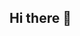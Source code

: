 ## Hi there 👋

<!--
**Gabriela1507/Gabriela1507** is a ✨ _special_ ✨ repository because its `README.md` (this file) appears on your GitHub profile.

**Meu nome è Gabriela
-Estou estudando no Alura
-Estou me desenvolvendo na linguagem JavaScript
-Utilizo esse espaço para minha organização e compartilhamento dos meus projetos desenvolvidos

-->
